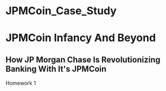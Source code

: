 # JPMCoin_Case_Study

# JPMCoin Infancy And Beyond

## How JP Morgan Chase Is Revolutionizing Banking With It's JPMCoin 




Homework 1
